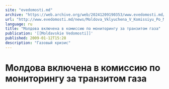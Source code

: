 ```yaml
---
site: "evedomosti.md"
archive: "https://web.archive.org/web/20241209190353/www.evedomosti.md/news/Moldova_Vklyuchena_V_Komissiyu_Po_Monitoringu_Za_Tranzitom_Gaza"
url: "http://www.evedomosti.md/news/Moldova_Vklyuchena_V_Komissiyu_Po_Monitoringu_Za_Tranzitom_Gaza"
language: ru
title: "Молдова включена в комиссию по мониторингу за транзитом газа"
publication: '[[Moldavskie Vedomosti]]'
published: 2009-01-12T15:28
description: "Газовый кризис"
---
```


# Молдова включена в комиссию по мониторингу за транзитом газа

